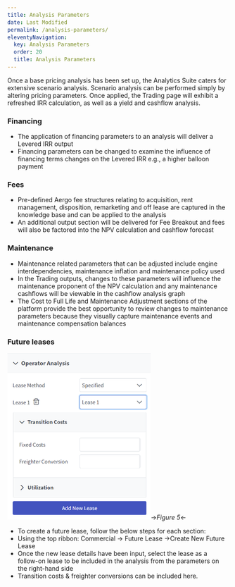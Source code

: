 ```yaml
---
title: Analysis Parameters
date: Last Modified 
permalink: /analysis-parameters/
eleventyNavigation:
  key: Analysis Parameters 
  order: 20
  title: Analysis Parameters
---
```


Once a base pricing analysis has been set up, the Analytics Suite caters for extensive scenario analysis. Scenario analysis can be performed simply by altering pricing parameters. Once applied, the Trading page will exhibit a refreshed IRR calculation, as well as a yield and cashflow analysis.

### Financing

* The application of financing parameters to an analysis will deliver a Levered IRR output
* Financing parameters can be changed to examine the influence of financing terms changes on the Levered IRR e.g., a higher balloon payment

### Fees

* Pre-defined Aergo fee structures relating to acquisition, rent management, disposition, remarketing and off lease are captured in the knowledge base and can be applied to the analysis
* An additional output section will be delivered for Fee Breakout and fees will also be factored into the NPV calculation and cashflow forecast

### Maintenance

* Maintenance related parameters that can be adjusted include engine interdependencies, maintenance inflation and maintenance policy used
* In the Trading outputs, changes to these parameters will influence the maintenance proponent of the NPV calculation and any maintenance cashflows will be viewable in the cashflow analysis graph
* The Cost to Full Life and Maintenance Adjustment sections of the platform provide the best opportunity to review changes to maintenance parameters because they visually capture maintenance events and maintenance compensation balances

### Future leases

![Hello, world](/content/images/picture-4.png)->_Figure 5_<-

* To create a future lease, follow the below steps for each section:
* Using the top ribbon: Commercial → Future Lease →Create New Future Lease
* Once the new lease details have been input, select the lease as a follow-on lease to be included in the analysis from the parameters on the right-hand side
* Transition costs & freighter conversions can be included here.
